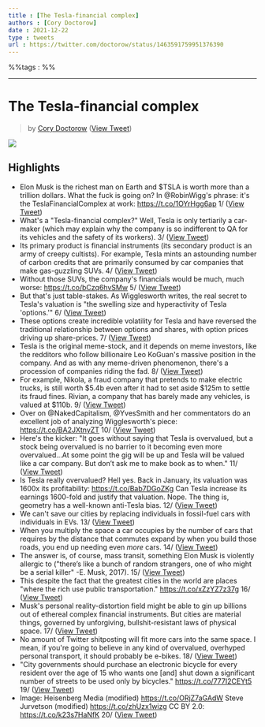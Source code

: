 ```yaml
---
title : [The Tesla-financial complex]
authors : [Cory Doctorow]
date : 2021-12-22
type : tweets
url : https://twitter.com/doctorow/status/1463591759951376390
---
```


%%tags : %%

---
The Tesla-financial complex
===
> by [Cory Doctorow](https://twitter.com/doctorow)
> ([View Tweet](https://twitter.com/doctorow/status/1463591759951376390))

  ![](https://pbs.twimg.com/media/FE-48iDWUA0CzZc.jpg)

## Highlights
- Elon Musk is the richest man on Earth and $TSLA is worth more than a trillion dollars. What the fuck is going on? In @RobinWigg's phrase: it's the TeslaFinancialComplex at work:
  https://t.co/1OYrHgg6ap 1/  ([View Tweet](https://twitter.com/doctorow/status/1463591759951376390))
- What's a "Tesla-financial complex?" Well, Tesla is only tertiarily a car-maker (which may explain why the company is so indifferent to QA for its vehicles and the safety of its workers). 3/ ([View Tweet](https://twitter.com/doctorow/status/1463591763243933701))
- Its primary product is financial instruments (its secondary product is an army of creepy cultists).
  For example, Tesla mints an astounding number of carbon credits that are primarily consumed by car companies that make gas-guzzling SUVs. 4/ ([View Tweet](https://twitter.com/doctorow/status/1463591764078604298))
- Without those SUVs, the company's financials would be much, much worse:
  https://t.co/bCzq6hvSMw 5/ ([View Tweet](https://twitter.com/doctorow/status/1463591764997152768))
- But that's just table-stakes. As Wigglesworth writes, the real secret to Tesla's valuation is "the swelling size and hyperactivity of Tesla 'options.'" 6/ ([View Tweet](https://twitter.com/doctorow/status/1463591766020472834))
- These options create incredible volatility for Tesla and have reversed the traditional relationship between options and shares, with option prices driving up share-prices. 7/ ([View Tweet](https://twitter.com/doctorow/status/1463591766947467265))
- Tesla is the original meme-stock, and it depends on meme investors, like the redditors who follow billionaire Leo KoGuan's massive position in the company. And as with any meme-driven phenomenon, there's a procession of companies riding the fad. 8/ ([View Tweet](https://twitter.com/doctorow/status/1463591767798861831))
- For example, Nikola, a fraud company that pretends to make electric trucks, is still worth $5.4b even after it had to set aside $125m to settle its fraud fines. Rivian, a company that has barely made any vehicles, is valued at $110b. 9/ ([View Tweet](https://twitter.com/doctorow/status/1463591768667136004))
- Over on @NakedCapitalism, @YvesSmith and her commentators do an excellent job of analyzing Wigglesworth's piece: 
  https://t.co/BA2JXtnyZT 10/ ([View Tweet](https://twitter.com/doctorow/status/1463591769568862210))
- Here's the kicker: "It goes without saying that Tesla is overvalued, but a stock being overvalued is no barrier to it becoming even more overvalued...At some point the gig will be up and Tesla will be valued like a car company. But don’t ask me to make book as to when." 11/ ([View Tweet](https://twitter.com/doctorow/status/1463591770667864065))
- Is Tesla really overvalued? Hell yes. Back in January, its valuation was 1600x its profitability:
  https://t.co/Bab7DGoZKg
  Can Tesla increase its earnings 1600-fold and justify that valuation. Nope. The thing is, geometry has a well-known anti-Tesla bias. 12/ ([View Tweet](https://twitter.com/doctorow/status/1463591771741511684))
- We can't save our cities by replacing individuals in fossil-fuel cars with individuals in EVs. 13/ ([View Tweet](https://twitter.com/doctorow/status/1463591772760780807))
- When you multiply the space a car occupies by the number of cars that requires by the distance that commutes expand by when you build those roads, you end up needing even *more* cars. 14/ ([View Tweet](https://twitter.com/doctorow/status/1463591773675175943))
- The answer is, of course, mass transit, something Elon Musk is violently allergic to ("there’s like a bunch of random strangers, one of who might be a serial killer" -E. Musk, 2017). 15/ ([View Tweet](https://twitter.com/doctorow/status/1463591774606303233))
- This despite the fact that the greatest cities in the world are places "where the rich use public transportation."
  https://t.co/xZzYZ7z37g 16/ ([View Tweet](https://twitter.com/doctorow/status/1463591775495507968))
- Musk's personal reality-distortion field might be able to gin up billions out of ethereal complex financial instruments. But cities are material things, governed by unforgiving, bullshit-resistant laws of physical space. 17/ ([View Tweet](https://twitter.com/doctorow/status/1463591776514674689))
- No amount of Twitter shitposting will fit more cars into the same space.
  I mean, if you're going to believe in any kind of overvalued, overhyped personal transport, it should probably be e-bikes. 18/ ([View Tweet](https://twitter.com/doctorow/status/1463591777387139074))
- "City governments should purchase an electronic bicycle for every resident over the age of 15 who wants one [and] shut down a significant number of streets to be used only by bicycles."
  https://t.co/777I2CEYt5 19/ ([View Tweet](https://twitter.com/doctorow/status/1463591778263744512))
- Image:
  Heisenberg Media (modified)
  https://t.co/ORjZ7aGAdW
  Steve Jurvetson (modified)
  https://t.co/zhUzx1wizg
  CC BY 2.0:
  https://t.co/k23s7HaNfK 20/ ([View Tweet](https://twitter.com/doctorow/status/1463591779438108675))
